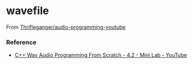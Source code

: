 wavefile
========
From [Thrifleganger/audio-programming-youtube](https://github.com/Thrifleganger/audio-programming-youtube)

### Reference
- [C++ Wav Audio Programming From Scratch - 4.2 - Mini Lab - YouTube](https://www.youtube.com/watch?v=rHqkeLxAsTc)